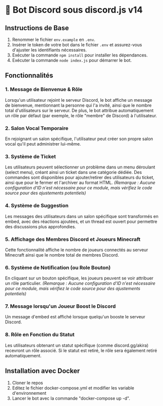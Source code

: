# 🤖 Bot Discord sous discord.js v14

## Instructions de Base

1. Renommer le fichier `env.example` en `.env`.
2. Insérer le token de votre bot dans le fichier `.env` et assurez-vous d'ajuster les identifiants nécessaires.
3. Exécuter la commande `npm install` pour installer les dépendances.
4. Exécuter la commande `node index.js` pour démarrer le bot.

## Fonctionnalités

### 1. Message de Bienvenue & Rôle

Lorsqu'un utilisateur rejoint le serveur Discord, le bot affiche un message de bienvenue, mentionnant la personne qui l'a invité, ainsi que le nombre total d'utilisateurs sur le serveur. De plus, le bot attribue automatiquement un rôle par défaut (par exemple, le rôle "membre" de Discord) à l'utilisateur.

### 2. Salon Vocal Temporaire

En rejoignant un salon spécifique, l'utilisateur peut créer son propre salon vocal qu'il peut administrer lui-même.

### 3. Système de Ticket 

Les utilisateurs peuvent sélectionner un problème dans un menu déroulant (select menu), créant ainsi un ticket dans une catégorie dédiée. Des commandes sont disponibles pour ajouter/retirer des utilisateurs du ticket, ainsi que pour le fermer et l'archiver au format HTML. *(Remarque : Aucune configuration d'ID n'est nécessaire pour ce module, mais vérifiez le code source pour des ajustements potentiels)*

### 4. Système de Suggestion

Les messages des utilisateurs dans un salon spécifique sont transformés en embed, avec des réactions ajoutées, et un thread est ouvert pour permettre des discussions plus approfondies.

### 5. Affichage des Membres Discord et Joueurs Minecraft

Cette fonctionnalité affiche le nombre de joueurs connectés au serveur Minecraft ainsi que le nombre total de membres Discord.

### 6. Système de Notification (ou Role Bouton) 

En cliquant sur un bouton spécifique, les joueurs peuvent se voir attribuer un rôle particulier. *(Remarque : Aucune configuration d'ID n'est nécessaire pour ce module, mais vérifiez le code source pour des ajustements potentiels)*

### 7. Message lorsqu'un Joueur Boost le Discord

Un message d'embed est affiché lorsque quelqu'un booste le serveur Discord.

### 8. Rôle en Fonction du Statut

Les utilisateurs obtenant un statut spécifique (comme discord.gg/akira) recevront un rôle associé. Si le statut est retiré, le rôle sera également retiré automatiquement.


## Installation avec Docker

1. Cloner le repos 
2. Editez le fichier docker-compose.yml et modifier les variable d'environnement
3. Lancer le bot avec la commande "docker-compose up -d".
